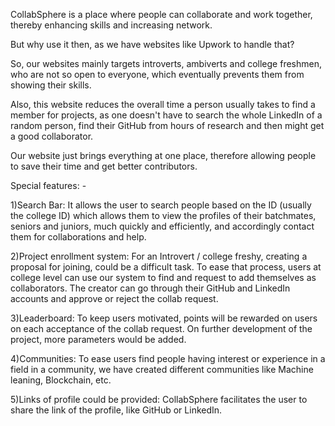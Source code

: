 
CollabSphere is a place where people can collaborate and work together, thereby enhancing skills and increasing network.

But why use it then, as we have websites like Upwork to handle that?

So, our websites mainly targets introverts, ambiverts and college freshmen, who are not so open to everyone, which eventually prevents them from showing their skills.

Also, this website reduces the overall time a person usually takes to find a member for projects, as one doesn't have to search the whole LinkedIn of a random person, find their GitHub from hours of research and then might get a good collaborator.

Our website just brings everything at one place, therefore allowing people to save their time and get better contributors.

Special features: -

1)Search Bar: It allows the user to search people based on the ID (usually the college ID) which allows them to view the profiles of their batchmates, seniors and juniors, much quickly and efficiently, and accordingly contact them for collaborations and help.

2)Project enrollment system: For an Introvert / college freshy, creating a proposal for joining, could be a difficult task.
To ease that process, users at college level can use our system to find and request to add themselves as collaborators. The creator can go through their GitHub and LinkedIn accounts and approve or reject the collab request.

3)Leaderboard: To keep users motivated, points will be rewarded on users on each acceptance of the collab request. On further development of the project, more parameters would be added.

4)Communities: To ease users find people having interest or experience in a field in a community, we have created different communities like Machine leaning, Blockchain, etc.

5)Links of profile could be provided: CollabSphere facilitates the user to share the link of the profile, like GitHub or LinkedIn. 
